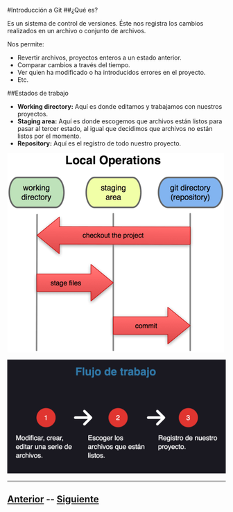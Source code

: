 #Introducción a Git
##¿Qué es?

Es un sistema de control de versiones. Éste nos registra los cambios realizados en un archivo o conjunto de archivos.

Nos permite:

* Revertir archivos, proyectos enteros a un estado anterior.
* Comparar cambios a través del tiempo.
* Ver quien ha modificado o ha introducidos errores en el proyecto.
* Etc.

##Estados de trabajo

* **Working directory:** Aquí es donde editamos y trabajamos con nuestros proyectos.
* **Staging area:** Aquí es donde escogemos que archivos están listos para pasar al tercer estado, al igual que decidimos que archivos no están listos por el momento.
* **Repository:** Aquí es el registro de todo nuestro proyecto.
 
![Estados de trabajo](Images/States.png)

![Workflow](Images/Workflow.png)

***

## [Anterior](Page1.md)  --  [Siguiente](Page3.md)